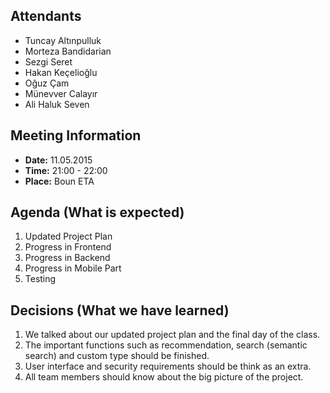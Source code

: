 ## Attendants ##
  * Tuncay Altınpulluk
  * Morteza Bandidarian
  * Sezgi Seret
  * Hakan Keçelioğlu
  * Oğuz Çam
  * Münevver Calayır
  * Ali Haluk Seven

## Meeting Information ##
  * **Date:** 11.05.2015
  * **Time:** 21:00 - 22:00
  * **Place:** Boun ETA

## Agenda (What is expected) ##

  1. Updated Project Plan
  1. Progress in Frontend
  1. Progress in Backend
  1. Progress in Mobile Part
  1. Testing

## Decisions (What we have learned) ##

  1. We talked about our updated project plan and the final day of the class.
  1. The important functions such as recommendation, search (semantic search) and custom type should be finished.
  1. User interface and security requirements should be think as an extra.
  1. All team members should know about the big picture of the project.